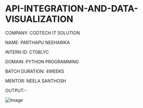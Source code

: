 # API-INTEGRATION-AND-DATA-VISUALIZATION

COMPANY: CODTECH IT SOLUTION

NAME: PARTHAPU NEEHARIKA

INTERN ID: CT08LYC

DOMAIN: PYTHON PROGRAMMING

BATCH DURATION: 4WEEKS

MENTOR: NEELA SANTHOSH

OUTPUT:-

![Image](https://github.com/user-attachments/assets/dbb79f8c-ecbf-425a-939e-ef853c9aedfb)
